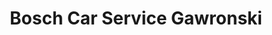 ---
title: "Bosch Car Service Gawronski"
url: /hemer/bosch-car-service-gawronski/
shop: Autohaus
---